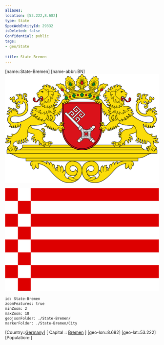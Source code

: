 ```yaml
---
aliases: 
location: [53.222,8.682]
type: State
SpocWebEntityId: 29332
isDeleted: false
Confidential: public
tags:
- geo/State

title: State-Bremen
---
```


[name::State-Bremen]
[name-abbr::BN]
![350](geo/Continent/Europe/Germany/West/State-Bremen/Coat_of_arms_of_Bremen_greater.svg)

![350](geo/Continent/Europe/Germany/West/State-Bremen/Flag_of_Bremen.svg)

```leaflet
id: State-Bremen
zoomFeatures: true 
minZoom: 2 
maxZoom: 18
geojsonFolder: ./State-Bremen/
markerFolder: ./State-Bremen/City
```

[Country::[Germany](geo/Continent/Europe/Germany.md)]
[ Capital :: [Bremen](geo/Continent/Europe/Germany/West/State-Bremen/City/Bremen.md) ]
[geo-lon::8.682]
[geo-lat::53.222]
[Population::]



